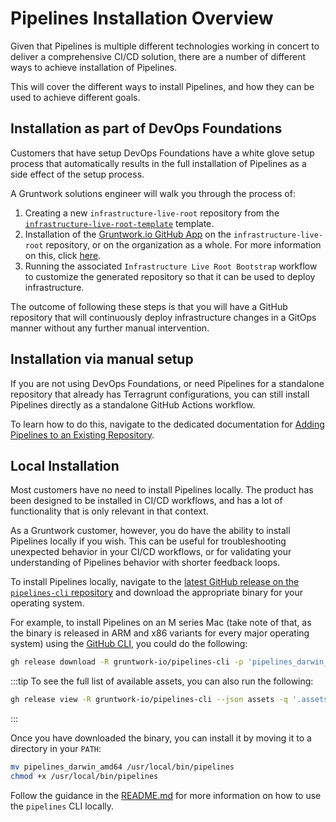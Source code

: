 # Pipelines Installation Overview

Given that Pipelines is multiple different technologies working in concert to deliver a comprehensive CI/CD solution, there are a number of different ways to achieve installation of Pipelines.

This will cover the different ways to install Pipelines, and how they can be used to achieve different goals.

## Installation as part of DevOps Foundations

Customers that have setup DevOps Foundations have a white glove setup process that automatically results in the full installation of Pipelines as a side effect of the setup process.

A Gruntwork solutions engineer will walk you through the process of:

1. Creating a new `infrastructure-live-root` repository from the [`infrastructure-live-root-template`](https://github.com/gruntwork-io/infrastructure-live-root-template) template.
2. Installation of the [Gruntwork.io GitHub App](https://github.com/apps/gruntwork-io) on the `infrastructure-live-root` repository, or on the organization as a whole. For more information on this, click [here](/docs/pipelines/installation/viagithubapp).
3. Running the associated `Infrastructure Live Root Bootstrap` workflow to customize the generated repository so that it can be used to deploy infrastructure.

The outcome of following these steps is that you will have a GitHub repository that will continuously deploy infrastructure changes in a GitOps manner without any further manual intervention.

## Installation via manual setup

If you are not using DevOps Foundations, or need Pipelines for a standalone repository that already has Terragrunt configurations, you can still install Pipelines directly as a standalone GitHub Actions workflow.

To learn how to do this, navigate to the dedicated documentation for [Adding Pipelines to an Existing Repository](/2.0/docs/pipelines/installation/addingexistingrepo).

## Local Installation

Most customers have no need to install Pipelines locally. The product has been designed to be installed in CI/CD workflows, and has a lot of functionality that is only relevant in that context.

As a Gruntwork customer, however, you do have the ability to install Pipelines locally if you wish. This can be useful for troubleshooting unexpected behavior in your CI/CD workflows, or for validating your understanding of Pipelines behavior with shorter feedback loops.

To install Pipelines locally, navigate to the [latest GitHub release on the `pipelines-cli` repository](https://github.com/gruntwork-io/pipelines-cli/releases/latest) and download the appropriate binary for your operating system.

For example, to install Pipelines on an M series Mac (take note of that, as the binary is released in ARM and x86 variants for every major operating system) using the [GitHub CLI](https://cli.github.com/), you could do the following:

```bash
gh release download -R gruntwork-io/pipelines-cli -p 'pipelines_darwin_amd64'
```

:::tip
To see the full list of available assets, you can also run the following:

```bash
gh release view -R gruntwork-io/pipelines-cli --json assets -q '.assets[].name'
```
:::

Once you have downloaded the binary, you can install it by moving it to a directory in your `PATH`:

```bash
mv pipelines_darwin_amd64 /usr/local/bin/pipelines
chmod +x /usr/local/bin/pipelines
```

Follow the guidance in the [README.md](https://github.com/gruntwork-io/pipelines-cli) for more information on how to use the `pipelines` CLI locally.

